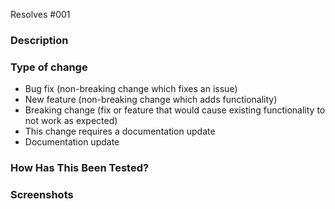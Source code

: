<!--Read comments, before commiting pull request read checklist again

# Checklist:

- I have performed a self-review of my own code
- I have commented my code, particularly in hard-to-understand areas
- I have made corresponding changes to the documentation
- I have added tests that prove my fix is effective or that my feature works
- New and existing unit tests pass locally with my changes ("bundle exec rspec")
- Title include "WIP" if work is in progress.

-->

Resolves #001 <!--fill issue number-->

### Description
<!-- Please include a summary of the change and which issue is fixed. 
Please also include relevant motivation and context.
Guide questions:
  - What motivated this change (if not already described in an issue)?
  - What alternative solutions did you consider?
  - What are the tradeoffs for your solution?

Include anything else we should know about. -->

### Type of change

<!-- Please delete options that are not relevant. -->

* Bug fix (non-breaking change which fixes an issue)
* New feature (non-breaking change which adds functionality)
* Breaking change (fix or feature that would cause existing functionality to not work as expected)
* This change requires a documentation update
* Documentation update

### How Has This Been Tested?

<!-- Please describe the tests that you ran to verify your changes. 
Provide instructions so we can reproduce. 
Do we need to do anything else to verify your changes? 
If so, provide instructions (including any relevant configuration) so that we can reproduce? -->

### Screenshots
<!--Optional. Delete if not relevant. 
Include screenshots (before / after) for style changes, highlight edited element.-->
